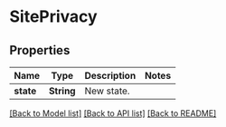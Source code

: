 # SitePrivacy

## Properties

Name | Type | Description | Notes
------------ | ------------- | ------------- | -------------
**state** | **String** | New state. | 

[[Back to Model list]](../README.md#documentation-for-models) [[Back to API list]](../README.md#documentation-for-api-endpoints) [[Back to README]](../README.md)


